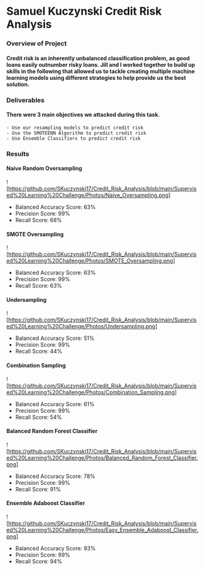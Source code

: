 # Samuel Kuczynski Credit Risk Analysis

### Overview of Project

#### Credit risk is an inherently unbalanced classification problem, as good loans easily outnumber risky loans. Jill and I worked together to build up skills in the following that allowed us to tackle creating multiple machine learning models using different strategies to help provide us the best solution.

### Deliverables

#### There were 3 main objectives we attacked during this task.
    - Use our resampling models to predict credit risk
    - Use the SMOTEENN Algorithm to predict credit risk
    - Use Ensemble Classifiers to predict credit risk

### Results

#### Naive Random Oversampling
![https://github.com/SKuczynski17/Credit_Risk_Analysis/blob/main/Supervised%20Learning%20Challenge/Photos/Naive_Oversampling.png]
* Balanced Accuracy Score: 63%
* Precision Score: 99%
* Recall Score: 68%
#### SMOTE Oversampling
![https://github.com/SKuczynski17/Credit_Risk_Analysis/blob/main/Supervised%20Learning%20Challenge/Photos/SMOTE_Oversampling.png]
* Balanced Accuracy Score: 63%
* Precision Score: 99%
* Recall Score: 63%
#### Undersampling
![https://github.com/SKuczynski17/Credit_Risk_Analysis/blob/main/Supervised%20Learning%20Challenge/Photos/Undersampling.png]
* Balanced Accuracy Score: 51%
* Precision Score: 99%
* Recall Score: 44%
#### Combination Sampling
![https://github.com/SKuczynski17/Credit_Risk_Analysis/blob/main/Supervised%20Learning%20Challenge/Photos/Combination_Sampling.png]
* Balanced Accuracy Score: 61%
* Precision Score: 99%
* Recall Score: 54%
#### Balanced Random Forest Classifier
![https://github.com/SKuczynski17/Credit_Risk_Analysis/blob/main/Supervised%20Learning%20Challenge/Photos/Balanced_Random_Forest_Classifier.png]
* Balanced Accuracy Score: 78%
* Precision Score: 99%
* Recall Score: 91%
#### Ensemble Adaboost Classifier
![https://github.com/SKuczynski17/Credit_Risk_Analysis/blob/main/Supervised%20Learning%20Challenge/Photos/Easy_Ensemble_Adaboost_Classifier.png]
* Balanced Accuracy Score: 93%
* Precision Score: 99%
* Recall Score: 94%
